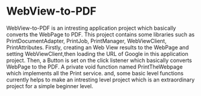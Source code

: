 # WebView-to-PDF
WebView-to-PDF is an intresting application project which basically converts the WebPage to PDF. This project contains some libraries such as PrintDocumentAdapter, PrintJob, PrintManager, WebViewClient, PrintAttributes. 
Firstly, creating an Web View results to the WebPage and setting WebViewClient,then loading the URL  of Google in this application project. 
Then, a Button is set on the click listener which basically converts WebPage to the PDF.
A private void function named PrintTheWebpage which implements all the Print service. 
and, some basic level functions currently helps to make an intresting level project which is an extraordinary project for a simple beginner level. 
